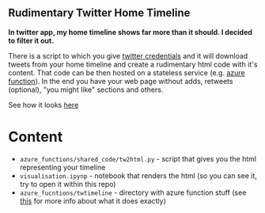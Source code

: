 Rudimentary Twitter Home Timeline 
---

**In twitter app, my home timeline shows far more than it should. I decided to filter it out.**

There is a script to which you give [twitter credentials](https://developer.twitter.com/en/docs/twitter-api/getting-started/getting-access-to-the-twitter-api) and it will download tweets from your home timeline and create a rudimentary html code with it's content. That code can be then hosted on a stateless service (e.g. [azure function](https://docs.microsoft.com/en-us/azure/azure-functions/functions-overview)). In the end you have your web page without adds, retweets (optional), "you might like" sections and others. 

See how it looks [here](visualisation.ipynb)

# Content

- `azure_functions/shared_code/tw2html.py` - script that gives you the html representing your timeline
- `visualisation.ipynp` - notebook that renders the html (so you can see it, try to open it within this repo)
- `azure_fucntions/twtimeline` - directory with azure function stuff (see [this](https://docs.microsoft.com/en-us/azure/azure-functions/functions-reference-python) for more info about what it does exactly)


